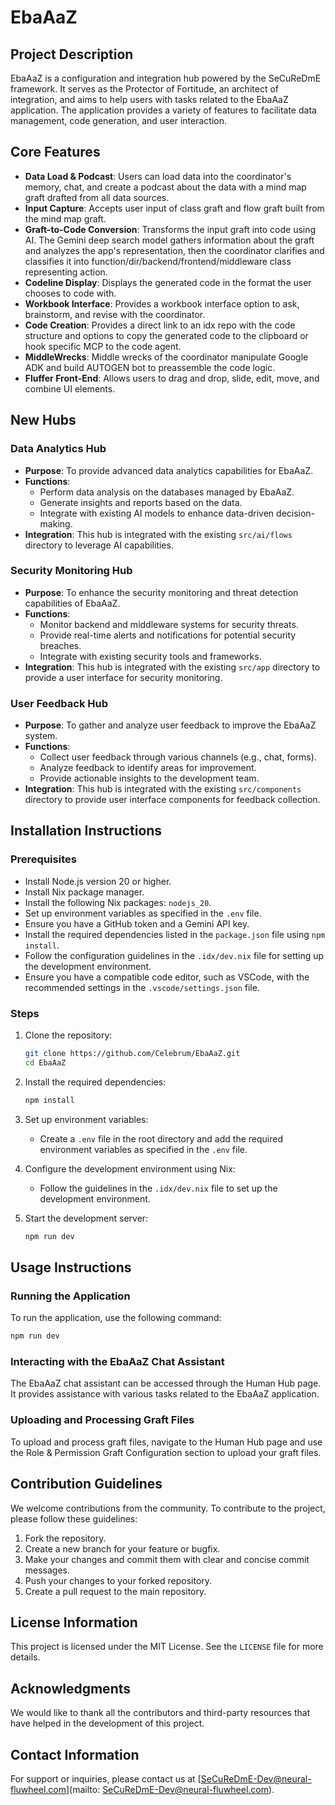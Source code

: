# EbaAaZ

## Project Description

EbaAaZ is a configuration and integration hub powered by the SeCuReDmE framework. It serves as the Protector of Fortitude, an architect of integration, and aims to help users with tasks related to the EbaAaZ application. The application provides a variety of features to facilitate data management, code generation, and user interaction.

## Core Features

- **Data Load & Podcast**: Users can load data into the coordinator's memory, chat, and create a podcast about the data with a mind map graft drafted from all data sources.
- **Input Capture**: Accepts user input of class graft and flow graft built from the mind map graft.
- **Graft-to-Code Conversion**: Transforms the input graft into code using AI. The Gemini deep search model gathers information about the graft and analyzes the app's representation, then the coordinator clarifies and classifies it into function/dir/backend/frontend/middleware class representing action.
- **Codeline Display**: Displays the generated code in the format the user chooses to code with.
- **Workbook Interface**: Provides a workbook interface option to ask, brainstorm, and revise with the coordinator.
- **Code Creation**: Provides a direct link to an idx repo with the code structure and options to copy the generated code to the clipboard or hook specific MCP to the code agent.
- **MiddleWrecks**: Middle wrecks of the coordinator manipulate Google ADK and build AUTOGEN bot to preassemble the code logic.
- **Fluffer Front-End**: Allows users to drag and drop, slide, edit, move, and combine UI elements.

## New Hubs

### Data Analytics Hub

- **Purpose**: To provide advanced data analytics capabilities for EbaAaZ.
- **Functions**:
  - Perform data analysis on the databases managed by EbaAaZ.
  - Generate insights and reports based on the data.
  - Integrate with existing AI models to enhance data-driven decision-making.
- **Integration**: This hub is integrated with the existing `src/ai/flows` directory to leverage AI capabilities.

### Security Monitoring Hub

- **Purpose**: To enhance the security monitoring and threat detection capabilities of EbaAaZ.
- **Functions**:
  - Monitor backend and middleware systems for security threats.
  - Provide real-time alerts and notifications for potential security breaches.
  - Integrate with existing security tools and frameworks.
- **Integration**: This hub is integrated with the existing `src/app` directory to provide a user interface for security monitoring.

### User Feedback Hub

- **Purpose**: To gather and analyze user feedback to improve the EbaAaZ system.
- **Functions**:
  - Collect user feedback through various channels (e.g., chat, forms).
  - Analyze feedback to identify areas for improvement.
  - Provide actionable insights to the development team.
- **Integration**: This hub is integrated with the existing `src/components` directory to provide user interface components for feedback collection.

## Installation Instructions

### Prerequisites

- Install Node.js version 20 or higher.
- Install Nix package manager.
- Install the following Nix packages: `nodejs_20`.
- Set up environment variables as specified in the `.env` file.
- Ensure you have a GitHub token and a Gemini API key.
- Install the required dependencies listed in the `package.json` file using `npm install`.
- Follow the configuration guidelines in the `.idx/dev.nix` file for setting up the development environment.
- Ensure you have a compatible code editor, such as VSCode, with the recommended settings in the `.vscode/settings.json` file.

### Steps

1. Clone the repository:
   ```sh
   git clone https://github.com/Celebrum/EbaAaZ.git
   cd EbaAaZ
   ```

2. Install the required dependencies:
   ```sh
   npm install
   ```

3. Set up environment variables:
   - Create a `.env` file in the root directory and add the required environment variables as specified in the `.env` file.

4. Configure the development environment using Nix:
   - Follow the guidelines in the `.idx/dev.nix` file to set up the development environment.

5. Start the development server:
   ```sh
   npm run dev
   ```

## Usage Instructions

### Running the Application

To run the application, use the following command:
```sh
npm run dev
```

### Interacting with the EbaAaZ Chat Assistant

The EbaAaZ chat assistant can be accessed through the Human Hub page. It provides assistance with various tasks related to the EbaAaZ application.

### Uploading and Processing Graft Files

To upload and process graft files, navigate to the Human Hub page and use the Role & Permission Graft Configuration section to upload your graft files.

## Contribution Guidelines

We welcome contributions from the community. To contribute to the project, please follow these guidelines:

1. Fork the repository.
2. Create a new branch for your feature or bugfix.
3. Make your changes and commit them with clear and concise commit messages.
4. Push your changes to your forked repository.
5. Create a pull request to the main repository.

## License Information

This project is licensed under the MIT License. See the `LICENSE` file for more details.

## Acknowledgments

We would like to thank all the contributors and third-party resources that have helped in the development of this project.

## Contact Information

For support or inquiries, please contact us at [SeCuReDmE-Dev@neural-fluwheel.com](mailto: SeCuReDmE-Dev@neural-fluwheel.com).
